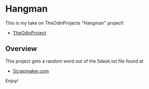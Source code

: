 # Hangman
This is my take on TheOdinProjects "Hangman" project!
* [TheOdinProject](https://www.theodinproject.com/courses/ruby-programming/lessons/file-i-o-and-serialization)

## Overview
This project gets a random word out of the 5desk.txt file found at 
* [Scrapmaker.com](https://www.scrapmaker.com/view/twelve-dicts/5desk.txt)

Enjoy!